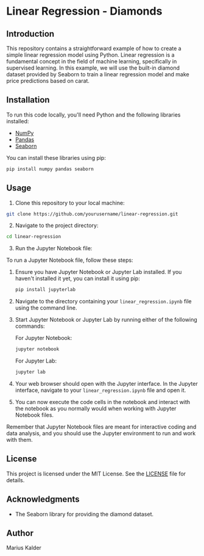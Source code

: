 # Linear Regression - Diamonds

## Introduction

This repository contains a straightforward example of how to create a simple linear regression model using Python. Linear regression is a fundamental concept in the field of machine learning, specifically in supervised learning. In this example, we will use the built-in diamond dataset provided by Seaborn to train a linear regression model and make price predictions based on carat.

## Installation

To run this code locally, you'll need Python and the following libraries installed:

- [NumPy](https://numpy.org/)
- [Pandas](https://pandas.pydata.org/)
- [Seaborn](https://seaborn.pydata.org/)

You can install these libraries using pip:

```bash
pip install numpy pandas seaborn
```

## Usage

1. Clone this repository to your local machine:

```bash
git clone https://github.com/yourusername/linear-regression.git
```

2. Navigate to the project directory:

```bash
cd linear-regression
```

3. Run the Jupyter Notebook file:

To run a Jupyter Notebook file, follow these steps:

1. Ensure you have Jupyter Notebook or Jupyter Lab installed. If you haven't installed it yet, you can install it using pip:

   ```bash
   pip install jupyterlab
   ```

2. Navigate to the directory containing your `linear_regression.ipynb` file using the command line.

3. Start Jupyter Notebook or Jupyter Lab by running either of the following commands:

   For Jupyter Notebook:

   ```bash
   jupyter notebook
   ```

   For Jupyter Lab:

   ```bash
   jupyter lab
   ```

4. Your web browser should open with the Jupyter interface. In the Jupyter interface, navigate to your `linear_regression.ipynb` file and open it.

5. You can now execute the code cells in the notebook and interact with the notebook as you normally would when working with Jupyter Notebook files.

Remember that Jupyter Notebook files are meant for interactive coding and data analysis, and you should use the Jupyter environment to run and work with them.

## License

This project is licensed under the MIT License. See the [LICENSE](LICENSE) file for details.

## Acknowledgments

- The Seaborn library for providing the diamond dataset.

## Author

Marius Kalder

